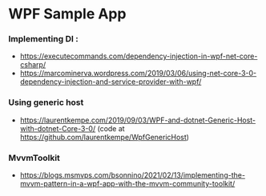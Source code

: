 # WPF Sample App

### Implementing DI :
 - https://executecommands.com/dependency-injection-in-wpf-net-core-csharp/
 - https://marcominerva.wordpress.com/2019/03/06/using-net-core-3-0-dependency-injection-and-service-provider-with-wpf/


### Using generic host 
 - https://laurentkempe.com/2019/09/03/WPF-and-dotnet-Generic-Host-with-dotnet-Core-3-0/ (code at https://github.com/laurentkempe/WpfGenericHost)


### MvvmToolkit 
 - https://blogs.msmvps.com/bsonnino/2021/02/13/implementing-the-mvvm-pattern-in-a-wpf-app-with-the-mvvm-community-toolkit/

